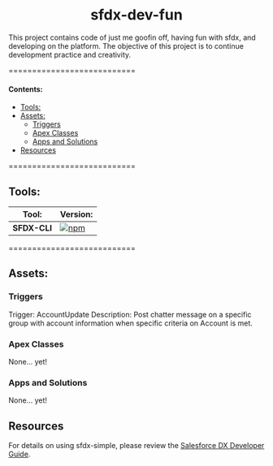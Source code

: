 <h1 align="center">sfdx-dev-fun</h1>
This project contains code of just me goofin off, having fun with sfdx, and developing on the platform. The objective of this project is to continue development practice and creativity. 

===========================
#### Contents: 
- [Tools:](#tools)
- [Assets:](#assets)
  - [Triggers](#triggers)
  - [Apex Classes](#apex-classes)
  - [Apps and Solutions](#apps-and-solutions)
- [Resources](#resources)
  
=========================== 

## Tools:
|  Tool:       |  Version:  |
| ------------ | ---------- |
| **SFDX-CLI** | [![npm](https://img.shields.io/npm/v/sfdx-cli.svg?label=SFDX-CLI&logo=Salesforce&style=Popout)](https://developer.salesforce.com/tools/sfdxcli)  |

===========================


## Assets:

### Triggers
Trigger: AccountUpdate
Description: Post chatter message on a specific group with account information when specific criteria on Account is met.

### Apex Classes
None... yet!

### Apps and Solutions
None... yet!

## Resources
For details on using sfdx-simple, please review the [Salesforce DX Developer Guide](https://developer.salesforce.com/docs/atlas.en-us.sfdx_dev.meta/sfdx_dev).